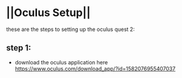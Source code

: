 # ||Oculus Setup||
these are the steps to setting up the oculus quest 2:
## step 1:
- download the oculus application here
https://www.oculus.com/download_app/?id=1582076955407037
